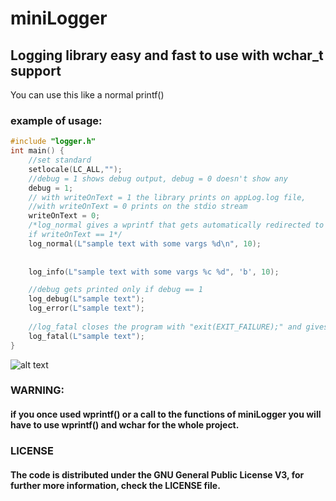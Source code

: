 # miniLogger
## Logging library easy and fast to use with wchar_t support

You can use this like a normal printf()

### example of usage:

```C
#include "logger.h"
int main() {
    //set standard
    setlocale(LC_ALL,"");
    //debug = 1 shows debug output, debug = 0 doesn't show any
    debug = 1;
    // with writeOnText = 1 the library prints on appLog.log file, 
    //with writeOnText = 0 prints on the stdio stream
    writeOnText = 0;
    /*log_normal gives a wprintf that gets automatically redirected to appLog.log file
    if writeOnText == 1*/
    log_normal(L"sample text with some vargs %d\n", 10);
    
    
    log_info(L"sample text with some vargs %c %d", 'b', 10);

    //debug gets printed only if debug == 1
    log_debug(L"sample text");
    log_error(L"sample text");
    
    //log_fatal closes the program with "exit(EXIT_FAILURE);" and gives a fatal error message
    log_fatal(L"sample text");
}
```
![alt text](https://i.imgur.com/pVs2ppd.png)
### WARNING:
#### if you once used wprintf() or a call to the functions of miniLogger you will have to use wprintf() and wchar for the whole project.

### LICENSE
#### The code is distributed under the GNU General Public License V3, for further more information, check the LICENSE file.
